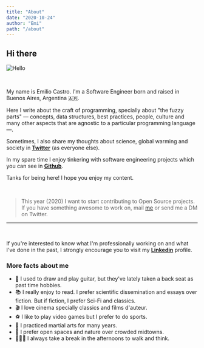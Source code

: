 ```yaml
---
title: "About"
date: "2020-10-24"
author: "Emi"
path: "/about"
---
```


## Hi there

![Hello](../img/hello.jpg)

<br>

My name is Emilio Castro.
I'm a Software Engineer born and raised in Buenos Aires, Argentina 🇦🇷.

Here I write about the craft of programming, specially about "the fuzzy parts" — concepts, data structures, best practices, people, culture and many other aspects that are agnostic to a particular programming language —.

Sometimes, I also share my thoughts about science, global warming and society in <a href="https://twitter.com/emicastroo" target="_blank" rel="noreferrer" alt="Emilio Castro's Twitter Account">**Twitter**</a> (as everyone else).

In my spare time I enjoy tinkering with software engineering projects which you can see in <a href="https://github.com/emicastro" target="_blank" rel="noreferrer" alt="Emilio Castro's Twitter Account">**Github**</a>.  

Tanks for being here! I hope you enjoy my content.

<br>

> This year (2020) I want to start contributing to Open Source projects. If you have something awesome to work on, mail [me](mailto:hello@emicastro.com "Send me an email") or send me a DM on Twitter.

---
<br>

If you're interested to know what I'm professionally working on and what I've done in the past, I strongly encourage you to visit my <a href="https://www.linkedin.com/in/emicastro/?locale=en_US" target="_blank" rel="noreferrer" alt="Emilio Castro's Linkedin Account">**Linkedin**</a> profile.

### More facts about me

- 🎸 I used to draw and play guitar, but they've lately taken a back seat as past time hobbies.
- 📚 I really enjoy to read. I prefer scientific dissemination and essays over fiction. But if fiction, I prefer Sci-Fi and classics.
- 🎬 I love cinema specially classics and films d'auteur.
- ⚽️ I like to play video games but I prefer to do sports.
- 🥋 I practiced martial arts for many years.
- 🌲 I prefer open spaces and nature over crowded midtowns.
- 🚶🏻‍♂️ I always take a break in the afternoons to walk and think.

